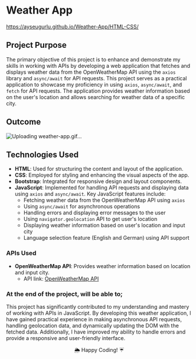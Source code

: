 # Weather App

https://ayseugurlu.github.io/Weather-App/HTML-CSS/

## Project Purpose
The primary objective of this project is to enhance and demonstrate my skills in working with APIs by developing a web application that fetches and displays weather data from the OpenWeatherMap API using the `axios` library and `async/await` for API requests. This project serves as a practical application to showcase my proficiency in using `axios`, `async/await`, and `fetch` for API requests. The application provides weather information based on the user's location and allows searching for weather data of a specific city.



## Outcome

![Uploading weather-app.gif…]()



## Technologies Used
- **HTML**: Used for structuring the content and layout of the application.
- **CSS**: Employed for styling and enhancing the visual aspects of the app.
- **Bootstrap**: Integrated for responsive design and layout components.
- **JavaScript**: Implemented for handling API requests and displaying data using `axios` and `async/await`. Key JavaScript features include:
  - Fetching weather data from the OpenWeatherMap API using `axios`
  - Using `async/await` for asynchronous operations
  - Handling errors and displaying error messages to the user
  - Using `navigator.geolocation` API to get user's location
  - Displaying weather information based on user's location and input city
  - Language selection feature (English and German) using API support

### APIs Used
- **OpenWeatherMap API**: Provides weather information based on location and input city.
  - API link: [OpenWeatherMap API](https://openweathermap.org/api)

### At the end of the project, will be able to;

This project has significantly contributed to my understanding and mastery of working with APIs in JavaScript. By developing this weather application, I have gained practical experience in making asynchronous API requests, handling geolocation data, and dynamically updating the DOM with the fetched data. Additionally, I have improved my ability to handle errors and provide a responsive and user-friendly interface.

<p align="center"> 🌦️ Happy Coding! ☔ </p>
